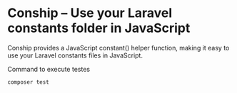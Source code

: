 # Conship – Use your Laravel constants folder in JavaScript

Conship provides a JavaScript constant() helper function, making it easy to use your Laravel constants files in JavaScript.

Command to execute testes
```
composer test
```